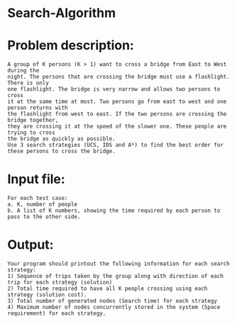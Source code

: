 # Search-Algorithm
# Problem description:
	A group of K persons (K > 1) want to cross a bridge from East to West during the
	night. The persons that are crossing the bridge must use a flashlight. There is only
	one flashlight. The bridge is very narrow and allows two persons to cross
	it at the same time at most. Two persons go from east to west and one person returns with
	the flashlight from west to east. If the two persons are crossing the bridge together,
	they are crossing it at the speed of the slower one. These people are trying to cross
	the bridge as quickly as possible.
	Use 3 search strategies (UCS, IDS and A*) to find the best order for these persons to cross the bridge.
# Input file:
	For each test case:
	a. K, number of people
	b. A list of K numbers, showing the time required by each person to pass to the other side.
# Output:
	Your program should printout the following information for each search strategy:
	1) Sequence of trips taken by the group along with direction of each trip for each strategy (solution)
	2) Total time required to have all K people crossing using each strategy (solution cost).
	3) Total number of generated nodes (Search time) for each strategy
	4) Maximum number of nodes concurrently stored in the system (Space requirement) for each strategy.
